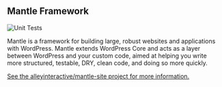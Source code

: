 Mantle Framework
----------------

![Unit Tests](https://github.com/alleyinteractive/mantle-framework/workflows/Unit%20Tests/badge.svg)

Mantle is a framework for building large, robust websites and applications with WordPress. Mantle extends WordPress Core and acts as a layer between WordPress and your custom code, aimed at helping you write more structured, testable, DRY, clean code, and doing so more quickly.

[See the alleyinteractive/mantle-site project for more information.](https://github.com/alleyinteractive/mantle-site/)

